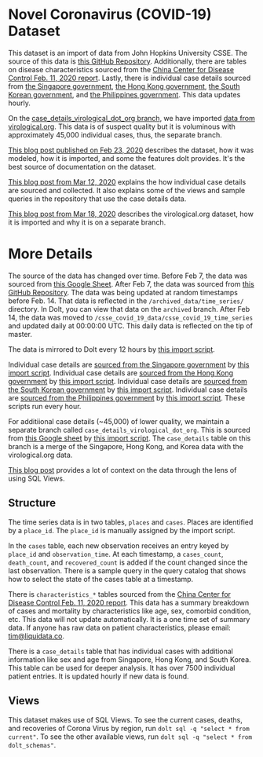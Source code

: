 # Novel Coronavirus (COVID-19) Dataset 

This dataset is an import of data from John Hopkins University CSSE. The source of this data is [this GitHub Repository](https://github.com/CSSEGISandData/COVID-19). Additionally, there are tables on disease characteristics sourced from the [China Center for Disease Control Feb. 11, 2020 report](http://weekly.chinacdc.cn/en/article/id/e53946e2-c6c4-41e9-9a9b-fea8db1a8f51). Lastly, there is individual case details sourced from [the Singapore government](https://www.wuhanvirus.sg/cases/search), [the Hong Kong government](https://wars.vote4.hk/en/cases), [the South Korean government](https://github.com/jihoo-kim/Coronavirus-Dataset/), and [the Philippines government](https://coronavirus-ph-api.now.sh/cases). This data updates hourly.

On the [case_details_virological_dot_org branch](https://www.dolthub.com/repositories/Liquidata/corona-virus/data/case_details_virological_dot_org), we have imported [data from virological.org](http://virological.org/t/epidemiological-data-from-the-ncov-2019-outbreak-early-descriptions-from-publicly-available-data/337). This data is of suspect quality but it is voluminous with approximately 45,000 individual cases, thus, the separate branch.

[This blog post published on Feb 23, 2020](https://www.dolthub.com/blog/2020-02-23-novel-coronavirus-dataset-in-dolt/) describes the dataset, how it was modeled, how it is imported, and some the features dolt provides. It's the best source of documentation on the dataset.

[This blog post from Mar 12, 2020](https://www.dolthub.com/blog/2020-03-12-coronavirus-case-details-dolt/) explains the how individual case details are sourced and collected. It also explains some of the views and sample queries in the repository that use the case details data. 

[This blog post from Mar 18, 2020](https://www.dolthub.com/blog/2020-03-18-coronavirus-case-details-using-branches/) describes the virological.org dataset, how it is imported and why it is on a separate branch.

# More Details

The source of the data has changed over time. Before Feb 7, the data was sourced from [this Google Sheet](https://docs.google.com/spreadsheets/d/1UF2pSkFTURko2OvfHWWlFpDFAr1UxCBA4JLwlSP6KFo). After Feb 7, the data was sourced from [this GitHub Repository](https://github.com/CSSEGISandData/COVID-19). The data was being updated at random timestamps before Feb. 14. That data is reflected in the `/archived_data/time_series/` directory. In Dolt, you can view that data on the `archived` branch. After Feb 14, the data was moved to `/csse_covid_19_data/csse_covid_19_time_series` and updated daily at 00:00:00 UTC. This daily data is reflected on the tip of master. 

The data is mirrored to Dolt every 12 hours by [this import script](https://github.com/liquidata-inc/liquidata-etl-jobs/blob/master/airflow_dags/corona-virus/import-data.pl).

Individual case details are [sourced from the Singapore government](https://www.wuhanvirus.sg/cases/search) by [this import script](https://github.com/liquidata-inc/liquidata-etl-jobs/blob/master/airflow_dags/corona-virus/import-case-details-singapore.pl). Individual case details are [sourced from the Hong Kong government](https://wars.vote4.hk/en/cases) by [this import script](https://github.com/liquidata-inc/liquidata-etl-jobs/blob/master/airflow_dags/corona-virus/import-case-details-hongkong.pl). Individual case details are [sourced from the South Korean government](https://github.com/jihoo-kim/Coronavirus-Dataset/) by [this import script](https://github.com/liquidata-inc/liquidata-etl-jobs/blob/master/airflow_dags/corona-virus/import-case-details-southkorea.pl). Individual case details are [sourced from the Philippines government](https://coronavirus-ph-api.now.sh/cases) by [this import script](https://github.com/liquidata-inc/liquidata-etl-jobs/blob/master/airflow_dags/corona-virus/import-case-details-philippines.pl). These scripts run every hour.

For additiional case details (~45,000) of lower quality, we maintain a separate branch called `case_details_virological_dot_org`. This is sourced from [this Google sheet](https://docs.google.com/spreadsheets/d/1itaohdPiAeniCXNlntNztZ_oRvjh0HsGuJXUJWET008/htmlview?sle=true&lsrp=2#gid=0) by [this import script](https://github.com/liquidata-inc/liquidata-etl-jobs/blob/master/airflow_dags/corona-virus/import-case-details-viro-dot-org.pl). The `case_details` table on this branch is a merge of the Singapore, Hong Kong, and Korea data with the virological.org data.

[This blog post](https://www.dolthub.com/blog/2020-02-10-introducing-sql-view-support-in-dolt/) provides a lot of context on the data through the lens of using SQL Views.

## Structure

The time series data is in two tables, `places` and `cases`. Places are identified by a `place_id`. The `place_id` is manually assigned by the import script.

In the `cases` table, each new observation receives an entry keyed by `place_id` and `observation_time`. At each timestamp, a `cases_count`, `death_count`, and `recovered_count` is added if the count changed since the last observation. There is a sample query in the query catalog that shows how to select the state of the cases table at a timestamp. 

There is `characteristics_*` tables sourced from the [China Center for Disease Control Feb. 11, 2020 report](http://weekly.chinacdc.cn/en/article/id/e53946e2-c6c4-41e9-9a9b-fea8db1a8f51). This data has a summary breakdown of cases and mortality by characteristics like age, sex, comorbid condition, etc. This data will not update automatically. It is a one time set of summary data. If anyone has raw data on patient characteristics, please email: tim@liquidata.co.

There is a `case_details` table that has individual cases with additional information like sex and age from Singapore, Hong Kong, and South Korea. This table can be used for deeper analysis. It has over 7500 individual patient entries. It is updated hourly if new data is found.

## Views

This dataset makes use of SQL Views. To see the current cases, deaths, and recoveries of Corona Virus by region, run `dolt sql -q "select * from current"`. To see the other available views, run `dolt sql -q "select * from dolt_schemas"`.
